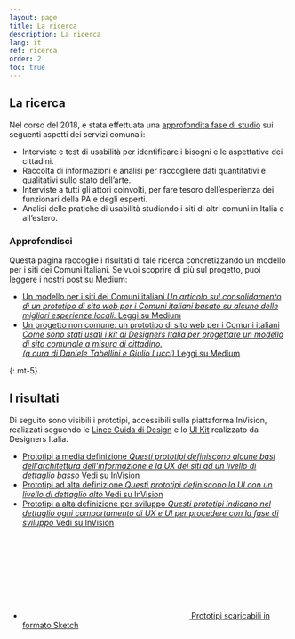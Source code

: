 ```yaml
---
layout: page
title: La ricerca
description: La ricerca
lang: it
ref: ricerca
order: 2
toc: true
---
```


## La ricerca

Nel corso del 2018, è stata effettuata una [approfondita fase di studio](https://docs.italia.it/italia/designers-italia/design-comuni-docs/it/stabile/attivit%C3%A0-di-ricerca.html) sui seguenti aspetti dei servizi comunali:

- Interviste e test di usabilità per identificare i bisogni e le aspettative dei cittadini.
- Raccolta di informazioni e analisi per raccogliere dati quantitativi e qualitativi sullo stato dell’arte.
- Interviste a tutti gli attori coinvolti, per fare tesoro dell’esperienza dei funzionari della PA e degli esperti.
- Analisi delle pratiche di usabilità studiando i siti di altri comuni in Italia e all’estero.

### Approfondisci

Questa pagina raccoglie i risultati di tale ricerca concretizzando un modello per i siti dei Comuni Italiani. Se vuoi scoprire di più sul progetto, puoi leggere i nostri post su Medium:

<div class="it-list-wrapper">
  <ul class="it-list">
    <li>
      <a href="https://medium.com/team-per-la-trasformazione-digitale/modello-standard-sito-web-comuni-design-prototipo-mobile-first-open-source-organizzazione-contenuti-38b330e695a1" target="_blank">
        <div class="it-right-zone">
          <span class="text">Un modello per i siti dei Comuni italiani
            <em>Un articolo sul consolidamento di un prototipo di sito web per i Comuni italiani basato su alcune delle migliori esperienze locali.</em>
          </span>
          <span class="it-multiple"><span class="metadata">Leggi su Medium</span></span>
        </div>
      </a>
    </li>
    <li>
      <a href="https://medium.com/designers-italia/un-progetto-non-comune-175f1fe8cab5" target="_blank">
        <div class="it-right-zone">
          <span class="text">Un progetto non comune: un prototipo di sito web per i Comuni italiani
            <em>Come sono stati usati i kit di Designers Italia per progettare un modello di sito comunale a misura di cittadino. <br/>(a cura di Daniele Tabellini e Giulio Lucci)</em>
          </span>
          <span class="it-multiple"><span class="metadata">Leggi su Medium</span></span>
        </div>
      </a>
    </li>
  </ul>
</div>

{:.mt-5}
## I risultati

Di seguito sono visibili i prototipi, accessibili sulla piattaforma InVision, realizzati seguendo le [Linee Guida di Design](https://docs.italia.it/italia/designers-italia/design-linee-guida-docs/) e lo [UI Kit](https://github.com/italia/design-ui-kit) realizzato da Designers Italia.

<div class="it-list-wrapper">
  <ul class="it-list">
    <li>
      <a href="https://invis.io/KNL7CMVY67P" target="_blank">
        <div class="it-right-zone">
          <span class="text">Prototipi a media definizione
            <em>Questi prototipi definiscono alcune basi dell'architettura dell'informazione e la UX dei siti ad un livello di dettaglio basso</em>
          </span>
          <span class="it-multiple"><span class="metadata">Vedi su InVision</span></span>
        </div>
      </a>
    </li>
    <li>
      <a href="https://invis.io/Q2OTF1RMNUB" target="_blank">
        <div class="it-right-zone">
          <span class="text">Prototipi ad alta definizione
            <em>Questi prototipi definiscono la UI con un livello di dettaglio alto</em>
          </span>
          <span class="it-multiple"><span class="metadata">Vedi su InVision</span></span>
        </div>
      </a>
    </li>
    <li>
      <a href="https://invis.io/9FL7CESJ8ZU" target="_blank">
        <div class="it-right-zone">
          <span class="text">Prototipi a alta definizione per sviluppo
            <em>Questi prototipi indicano nel dettaglio ogni comportamento di UX e  UI per procedere con la fase di sviluppo</em>
          </span>
          <span class="it-multiple"><span class="metadata">Vedi su InVision</span></span>
        </div>
      </a>
    </li>
  </ul>
</div>


<div class="link-list-wrapper mt-4">
  <ul class="link-list">
    <li><a class="list-item active icon-left" href="https://github.com/italia/design-comuni-prototipi">
        <svg class="icon icon-primary"><use xlink:href="{{ site.baseurl }}/assets/bootstrap-italia/dist/svg/sprite.svg#it-chevron-right"></use></svg>
        <span>Prototipi scaricabili in formato Sketch</span>
    </a></li>
  </ul>
</div>

